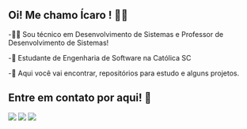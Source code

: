 ## Oi! Me chamo Ícaro ! 😶‍🌫️

-👨‍💻 Sou técnico em Desenvolvimento de Sistemas e Professor de Desenvolvimento de Sistemas!

-🌱 Estudante de Engenharia de Software na Católica SC

-🔭 Aqui você vai encontrar, repositórios para estudo e alguns projetos.

## Entre em contato por aqui! 📲 
 
<div> 
    <a href = "mailto:icaro.botelho@catolicasc.edu.br"><img src="https://img.shields.io/badge/-Outlook-%23333?style=for-the-badge&logo=gmail&logoColor=white" target="_blank"></a>
    <a href = "mailto:icarobotelhosocial@gmail.com"><img src="https://img.shields.io/badge/-Gmail-%23333?style=for-the-badge&logo=gmail&logoColor=white" target="_blank"></a>
    <a href="https://www.linkedin.com/in/icarocbotelho/" target="_blank"><img src="https://img.shields.io/badge/-LinkedIn-%230077B5?style=for-the-badge&logo=linkedin&logoColor=white" target="_blank"></a> 
</div>
